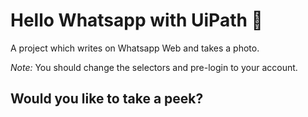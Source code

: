 # Hello Whatsapp with UiPath :robot:

A project which writes on Whatsapp Web and takes a photo.

_*Note:*_ You should change the selectors and pre-login to your account.

## Would you like to take a peek?

